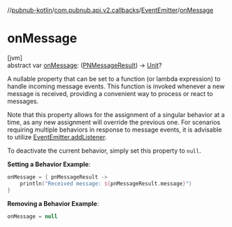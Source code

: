 //[pubnub-kotlin](../../../index.md)/[com.pubnub.api.v2.callbacks](../index.md)/[EventEmitter](index.md)/[onMessage](on-message.md)

# onMessage

[jvm]\
abstract var [onMessage](on-message.md): ([PNMessageResult](../../com.pubnub.api.models.consumer.pubsub/-p-n-message-result/index.md)) -&gt; [Unit](https://kotlinlang.org/api/latest/jvm/stdlib/kotlin/-unit/index.html)?

A nullable property that can be set to a function (or lambda expression) to handle incoming message events. This function is invoked whenever a new message is received, providing a convenient way to process or react to messages.

Note that this property allows for the assignment of a singular behavior at a time, as any new assignment will override the previous one. For scenarios requiring multiple behaviors in response to message events, it is advisable to utilize [EventEmitter.addListener](add-listener.md).

To deactivate the current behavior, simply set this property to `null`.

**Setting a Behavior Example**:

```kotlin
onMessage = { pnMessageResult ->
    println("Received message: ${pnMessageResult.message}")
}
```

**Removing a Behavior Example**:

```kotlin
onMessage = null
```

